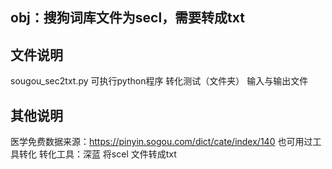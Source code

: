 ## obj：搜狗词库文件为secl，需要转成txt

## 文件说明

   sougou_sec2txt.py   可执行python程序
   转化测试（文件夹）     输入与输出文件
   
   
## 其他说明

医学免费数据来源：https://pinyin.sogou.com/dict/cate/index/140
也可用过工具转化  转化工具：深蓝  将scel 文件转成txt
